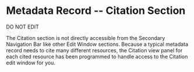 # Metadata Record -- Citation Section
DO NOT EDIT

The <span class="md-section">Citation</span> section is not directly accessible from the <span class="md-window">Secondary Navigation Bar</span> like other <span class="md-window">Edit Window</span> sections.  Because a typical metadata record needs to cite many different resources, the <span class="md-panel">Citation</span> view panel for each cited resource has been programmed to handle access to the <span class="md-section">Citation</span> edit window for you. 
